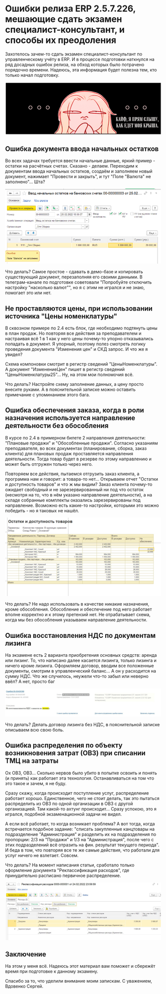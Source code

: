 
# Ошибки релиза ERP 2.5.7.226, мешающие сдать экзамен специалист-консультант, и способы их преодоления
 
Захотелось зачем-то сдать экзамен специалист-консультант по управленческому учёту в ERP. И в процессе подготовки наткнулся на ряд досадных ошибок релиза, на обход которых было потрачено порядочно времени. Надеюсь, эта информация будет полезна тем, кто только начал подготовку.

![Я чувствую как едете моя крыша](../../images/2024/001-00001.png)

## Ошибка документа ввода начальных остатков

Во всех задачах требуется ввести начальные данные, яркий пример - остатки на расчётных счетах. Сказано - делаем. Переходим к документам ввода начальных остатков, создаём и заполняем новый документ, нажимает "Провести и закрыть", и тут "Поле "Валюта" не заполнено"... Шта?

![Ошибка ввода начальных остатков](../../images/2024/001-00002.png)

Что делать? Самое простое - сдавать в демо-базе и копировать существующий документ, перезаполняя его своими данными. В телеграм-канале по подготовке советовали "Попробуйте отключить настройку "насколько валют"", но я с этим не игрался и не знаю, помогает это или нет.

## Не проставляются цены, при использовании источника "Цены номенклатуры"

В сквозном примере по 2.4 есть блок, где необходимо подтянуть цены в план продаж. Но повторяя все действия за преподавателем и настраивая всё 1 в 1 как у него цены почему-то упорно отказывались попадать в документ. Я упорный, поэтому полез смотреть логику проведения документа "Изменения цен" и СКД запрос. И что же я увидел?

Схема компоновки смотрит в регистр сведений "ЦеныНоменклатуры". А документ "ИзменениеЦен" пишет в регистр сведений "ЦеныНоменклатуры25"... Ну, на этом мои полномочия всё.

Что делать? Настройте схему заполнение данных, а цену просто внесите руками. А в пояснительной записке можно оставить примечание с упоминанием этого бага.

## Ошибка обеспечения заказа, когда в роли назначения используется направление деятельности без обособления

В курсе по 2.4 в примерном билете 2 направления деятельности: "Плановые продажи" и "Обособленные продажи". Согласно указаниям преподавателя, во всех документах (планирование, сборка, заказ клиента) для плановых продаж проставляется направления деятельности. Тогда товар будет в резерве по этому направлению и может быть отгружен только через него.

Повторяем все действия, пытаемся отгрузить заказ клиента, а программа нам и говорит: а товара-то нет... Открываем отчет "Остатки и доступность товаров" и что ж мы видим? Заказ клиента почему-то ожидает свободный и не зарезервированный ни под что остаток (несмотря на то, что в нём указано направление деятельности), а на складе собранные комплекты оказались зарезервированы под направление. Возможно есть какие-то настройки, которыми это можно победить - но я таковых не нашёл.

![Ошибка обеспечения заказа](../../images/2024/001-00003.png)

Что делать? Не надо использовать в качестве никакие назначения, кроме обособления. Обособление и обеспечение под него работает вполне корректно и к этому претензий нет. Не отрабатывает схема, когда мы без обособления указываем направление деятельности.

## Ошибка восстановления НДС по документам лизинга

На экзамене есть 2 варианта приобретения основных средств: аренда или лизинг. То, что написано далее касается лизинга, только лизинга и ничего кроме лизинга. Оформляем договор, вводим все положенные документы, смотрим в управленческий баланс... А он у расходится на сумму НДС. Что же случилось, неужели что-то забыл или неверно ввёл? А нет, просто баг

![Ошибка восстановления НДС](../../images/2024/001-00004.png)

Что делать? Делать договор лизинга без НДС, в пояснительной записке описываем всю свою боль.

## Ошибка распределения по объекту возникновения затрат (ОВЗ) при списании ТМЦ на затраты

Ох ОВЗ, ОВЗ... Сколько нервов было убито в попытке освоить и понять (и принять) как работает эта технология. Останавливаться на том что это такое и зачем, я не буду.

Сразу скажу, когда происходит поступление услуг, распределение работает хорошо. Единственное, чего не стоит делать, так это пытаться распределить из ОВЗ по одной организации в ОВЗ с другой организацией. Там какой-то ахтунг происходит... Сразу успокою, это я игрался, подобной экзаменационной задачи не видел.

А если всё работает, то когда возникает проблема? А вот тогда, когда встречается подобное задание: "списать закупленные канцтовары на подразделение "Администрация" и разделить их на подразделения по пропорции: 2/3 на "Продажи" и 1/3 на "Администрация", после чего с этих подразделений всё отразить на фин. результат текущего периода". И беда в том, что повторяя все те же самые действия, что работали для услуг ничего не взлетает. Совсем. 

Что делать? На момент написания статьи, сработало только оформление документа "Реклассификация расходов", где принудительно расписано первичное распределение.

![Ошибка распределения по объекту возникновения затрат (ОВЗ)](../../images/2024/001-00005.png)

## Заключение

На этом у меня всё. Надеюсь этот материал вам поможет и сбережёт время при подготовке к данному экзамену.

Спасибо за то, что уделили внимание моим запискам. С уважением, Вдовенко Сергей.
